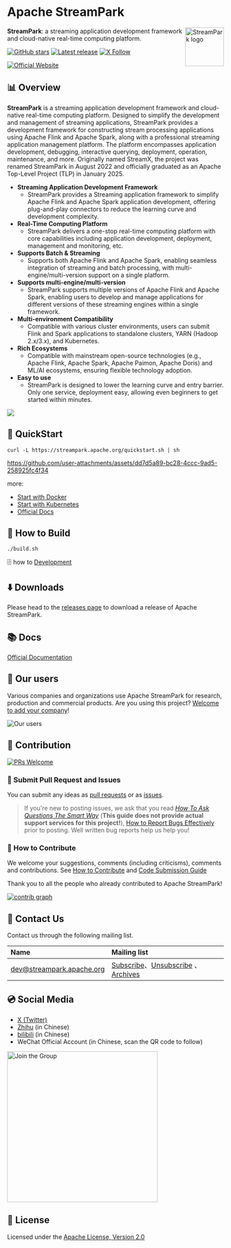 <!--
  ~ Licensed to the Apache Software Foundation (ASF) under one or more
  ~ contributor license agreements.  See the NOTICE file distributed with
  ~ this work for additional information regarding copyright ownership.
  ~ The ASF licenses this file to You under the Apache License, Version 2.0
  ~ (the "License"); you may not use this file except in compliance with
  ~ the License.  You may obtain a copy of the License at
  ~
  ~    http://www.apache.org/licenses/LICENSE-2.0
  ~
  ~ Unless required by applicable law or agreed to in writing, software
  ~ distributed under the License is distributed on an "AS IS" BASIS,
  ~ WITHOUT WARRANTIES OR CONDITIONS OF ANY KIND, either express or implied.
  ~ See the License for the specific language governing permissions and
  ~ limitations under the License.
  ~
  -->

Apache StreamPark
==========

<img src="https://streampark.apache.org/image/logo_name.png" alt="StreamPark logo" height="90px" align="right" />

**StreamPark**: a streaming application development framework and cloud-native real-time computing platform.

[![GitHub stars](https://img.shields.io/github/stars/apache/streampark?style=for-the-badge&label=stars)](https://github.com/apache/streampark/stargazers)
[![Latest release](https://img.shields.io/github/v/release/apache/streampark.svg?style=for-the-badge&label=release)](https://github.com/apache/streampark/releases)
[![X Follow](https://img.shields.io/badge/2K%2B-follow?style=for-the-badge&logo=X&label=%40ASFStreamPark)](https://x.com/ASFStreamPark)

[![Official Website](<https://img.shields.io/badge/Official%20Website%20%E2%86%92-rgb(66,56,255)?style=for-the-badge>)](https://streampark.apache.org/)

## 📊 Overview

**StreamPark** is a streaming application development framework and cloud-native real-time computing platform. Designed to simplify the development and management of streaming applications, StreamPark provides a development framework for constructing stream processing applications using Apache Flink and Apache Spark, along with a professional streaming application management platform. The platform encompasses application development, debugging, interactive querying, deployment, operation, maintenance, and more. Originally named StreamX, the project was renamed StreamPark in August 2022 and officially graduated as an Apache Top-Level Project (TLP) in January 2025.

* **Streaming Application Development Framework**
    * StreamPark provides a Streaming application framework to simplify Apache Flink and Apache Spark application development, offering plug-and-play connectors to reduce the learning curve and development complexity.
* **Real-Time Computing Platform**
    * StreamPark delivers a one-stop real-time computing platform with core capabilities including application development, deployment, management and monitoring, etc.
* **Supports Batch & Streaming**
    * Supports both Apache Flink and Apache Spark, enabling seamless integration of streaming and batch processing, with multi-engine/multi-version support on a single platform.
* **Supports multi-engine/multi-version**
    * StreamPark supports multiple versions of Apache Flink and Apache Spark, enabling users to develop and manage applications for different versions of these streaming engines within a single framework.
* **Multi-environment Compatibility**
    * Compatible with various cluster environments, users can submit Flink and Spark applications to standalone clusters, YARN (Hadoop 2.x/3.x), and Kubernetes.
* **Rich Ecosystems**
    * Compatible with mainstream open-source technologies (e.g., Apache Flink, Apache Spark, Apache Paimon, Apache Doris) and ML/AI ecosystems, ensuring flexible technology adoption.
* **Easy to use**
    * StreamPark is designed to lower the learning curve and entry barrier. Only one service, deployment easy, allowing even beginners to get started within minutes.

<img src="https://streampark.apache.org/image/dashboard-preview.png"/>

## 🚀 QuickStart

```shell
curl -L https://streampark.apache.org/quickstart.sh | sh
```

https://github.com/user-attachments/assets/dd7d5a89-bc28-4ccc-9ad5-258925fc4f34

more:
- [Start with Docker](docker/README.md)
- [Start with Kubernetes](helm/README.md)
- [Official Docs](https://streampark.apache.org/docs/framework/quick-start)

## 🔨 How to Build

```shell
./build.sh
```

🗄 how to [Development](https://streampark.apache.org/docs/development/development)

## ⬇️ Downloads

Please head to the [releases page](https://streampark.apache.org/download) to download a release of Apache StreamPark.

## 📚 Docs

[Official Documentation](https://streampark.apache.org/docs/get-started)

## 💋 Our users

Various companies and organizations use Apache StreamPark for research, production and commercial products. Are you using this project? [Welcome to add your company](https://github.com/apache/streampark/issues/163)!

![Our users](https://streampark.apache.org/image/users.png)


## 🤝 Contribution

[![PRs Welcome](https://img.shields.io/badge/PRs-welcome-brightgreen.svg?style=flat-square)](https://github.com/apache/streampark/pulls)

### 🙋 Submit Pull Request and Issues

You can submit any ideas as [pull requests](https://github.com/apache/streampark/pulls) or as [issues](https://github.com/apache/streampark/issues/new/choose).

> If you're new to posting issues, we ask that you read [*How To Ask Questions The Smart Way*](http://www.catb.org/~esr/faqs/smart-questions.html) (**This guide does not provide actual support services for this project!**), [How to Report Bugs Effectively](http://www.chiark.greenend.org.uk/~sgtatham/bugs.html) prior to posting. Well written bug reports help us help you!

### 🍻 How to Contribute

We welcome your suggestions, comments (including criticisms), comments and contributions. See [How to Contribute](https://streampark.apache.org/community/submit_guide/submit_code) and [Code Submission Guide](https://streampark.apache.org/community/submit_guide/code_style_and_quality_guide)

Thank you to all the people who already contributed to Apache StreamPark!

[![contrib graph](https://contrib.rocks/image?repo=apache/streampark)](https://github.com/apache/streampark/graphs/contributors)

## 💬 Contact Us

Contact us through the following mailing list.

| Name                                                          | Mailing list                                                                                                                                                                               | 
|:--------------------------------------------------------------|:-------------------------------------------------------------------------------------------------------------------------------------------------------------------------------------------|
| [dev@streampark.apache.org](mailto:dev@streampark.apache.org) | [Subscribe](mailto:dev-subscribe@streampark.apache.org)、[Unsubscribe](mailto:dev-unsubscribe@streampark.apache.org) 、[Archives](http://mail-archives.apache.org/mod_mbox/streampark-dev/) |


## 💿 Social Media

- [X (Twitter)](https://twitter.com/ASFStreamPark)
- [Zhihu](https://www.zhihu.com/people/streampark) (in Chinese)
- [bilibili](https://space.bilibili.com/455330087) (in Chinese)
- WeChat Official Account (in Chinese, scan the QR code to follow)

<img src="https://streampark.apache.org/image/wx_qr.png" alt="Join the Group" height="350px"><br>


## 📜 License

Licensed under the [Apache License, Version 2.0](LICENSE)
